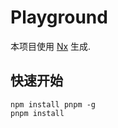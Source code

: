 
# Playground

本项目使用 [Nx](https://nx.dev) 生成.

## 快速开始

``` shell
npm install pnpm -g
pnpm install
```
